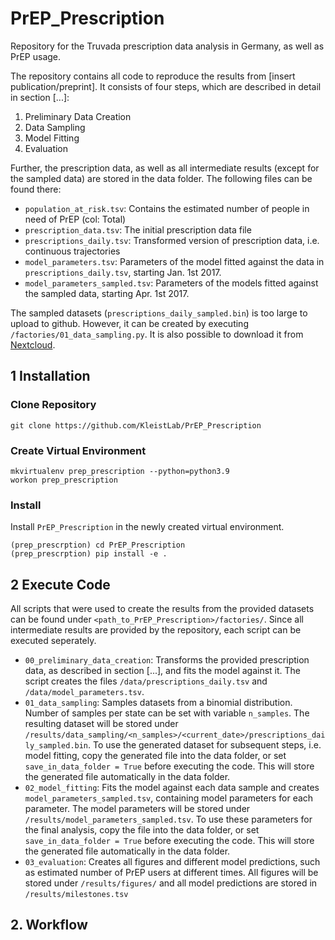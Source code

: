 # PrEP_Prescription
Repository for the Truvada prescription data analysis in Germany, as well as PrEP usage.

The repository contains all code to reproduce the results from [insert publication/preprint]. It consists of four steps,
which are described in detail in section [...]:
1. Preliminary Data Creation
2. Data Sampling
3. Model Fitting
4. Evaluation

Further, the prescription data, as well as all intermediate results (except for the sampled data) are stored in the data folder.
The following files can be found there:
* `population_at_risk.tsv`: Contains the estimated number of people in need of PrEP (col: Total)
* `prescription_data.tsv`: The initial prescription data file
* `prescriptions_daily.tsv`: Transformed version of prescription data, i.e. continuous trajectories
* `model_parameters.tsv`: Parameters of the model fitted against the data in `prescriptions_daily.tsv`, starting Jan. 1st 2017.
* `model_parameters_sampled.tsv`: Parameters of the models fitted against the sampled data, starting Apr. 1st 2017.

The sampled datasets (`prescriptions_daily_sampled.bin`) is too large to upload to github. However, it can be created by 
executing `/factories/01_data_sampling.py`. It is also possible to download it from [Nextcloud](https://fs.bmi.app.bmi.dphoenixsuite.de/s/tNLy567ERptYjR3?dir=undefined&openfile=29953).

## 1 Installation
### Clone Repository
```
git clone https://github.com/KleistLab/PrEP_Prescription
```

### Create Virtual Environment
```
mkvirtualenv prep_prescription --python=python3.9
workon prep_prescription
```

### Install
Install `PrEP_Prescription` in the newly created virtual environment.
```
(prep_prescrption) cd PrEP_Prescription
(prep_prescrption) pip install -e . 
```

## 2 Execute Code
All scripts that were used to create the results from the provided datasets can be found under 
`<path_to_PrEP_Prescription>/factories/`. Since all intermediate results are provided by the repository, each script can 
be executed seperately.
* `00_preliminary_data_creation`: Transforms the provided prescription data, as described in section [...], and fits the 
model against it. The script creates the files `/data/prescriptions_daily.tsv` and `/data/model_parameters.tsv`.
* `01_data_sampling`: Samples datasets from a binomial distribution. Number of samples per state can be set with variable `n_samples`. 
The resulting dataset will be stored under `/results/data_sampling/<n_samples>/<current_date>/prescriptions_daily_sampled.bin`.
To use the generated dataset for subsequent steps, i.e. model fitting, copy the generated file into the data folder, or set `save_in_data_folder = True` before executing the code. 
This will store the generated file automatically in the data folder.
* `02_model_fitting`: Fits the model against each data sample and creates `model_parameters_sampled.tsv`, containing model parameters for each parameter.
The model parameters will be stored under `/results/model_parameters_sampled.tsv`. To use these parameters for the final analysis, copy the file into the data folder, or set `save_in_data_folder = True` before executing the code.
This will store the generated file automatically in the data folder.
* `03_evaluation`: Creates all figures and different model predictions, such as estimated number of PrEP users at different times. 
All figures will be stored under `/results/figures/` and all model predictions are stored in `/results/milestones.tsv`


## 2. Workflow